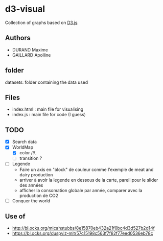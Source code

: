 # d3-visual
Collection of graphs based on [D3.js](https://d3js.org/ "d3.js's homepage")

## Authors
- DURAND Maxime
- GAILLARD Apolline

## folder
datasets: folder containing the data used

## Files
- index.html : main file for visualising 
- index.js : main file for code (I guess)

## TODO 
- [x] Search data
- [x] WorldMap
    - [x] color /!\
    - [ ] transition ?
- [ ] Legende
    - Faire un axis en "block" de couleur comme l'exemple de meat and dairy production
    - arriver à avoir la legende en dessous de la carte, pareil pour le slider des années
    - afficher la consomation globale par année, comparer avec la production de CO2
- [ ] Conquer the world 

## Use of 
- http://bl.ocks.org/micahstubbs/8e15870eb432a21f0bc4d3d527b2d14f
- https://bl.ocks.org/duspviz-mit/57c15198c563f7f82f77eed0536eb78c